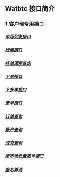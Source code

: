 ## Watbtc 接口简介

### 1.客户端专用接口
##### [市场列表接口](https://github.com/watbtc/open-docs/blob/master/api/市场列表接口.md)
##### [行情接口](https://github.com/watbtc/open-docs/blob/master/api/行情接口.md)
##### [挂单深度查询](https://github.com/watbtc/open-docs/blob/master/api/挂单深度查询.md)
##### [下单接口](https://github.com/watbtc/open-docs/blob/master/api/下单接口.md)
##### [下多单接口](https://github.com/watbtc/open-docs/blob/master/api/下多单接口.md)
##### [撤单接口](https://github.com/watbtc/open-docs/blob/master/api/撤单接口.md)
##### [订单查询](https://github.com/watbtc/open-docs/blob/master/api/订单查询.md)
##### [账户查询](https://github.com/watbtc/open-docs/blob/master/api/账户查询.md)
##### [成交查询](https://github.com/watbtc/open-docs/blob/master/api/成交查询.md)
##### [按市场批量撤单接口](https://github.com/watbtc/open-docs/blob/master/api/全市场撤单接口.md)
##### [签名算法](https://github.com/watbtc/open-docs/blob/master/api/签名算法.md)